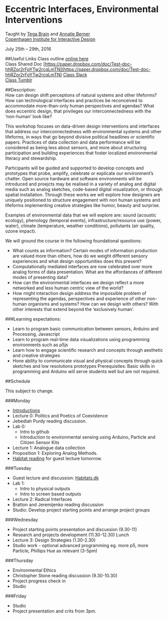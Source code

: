 # Eccentric Interfaces, Environmental Interventions
Taught by [Tega Brain](http://tegabrain.com/) and [Annalie Berner](http://www.annelieberner.com/)  
[Copenhagen Institute for Interactive Design](http://ciid.dk/education/summer-school/ciid-summer-school-2016/workshops/eccentric-interfaces-environmental-interventions/) 

July 25th – 29th, 2016  

##Useful Links
Class outline [online here](https://tegacodes.github.io/EccentricInterfaces/#/)  
Class Shared Doc [https://paper.dropbox.com/doc/Test-doc-hhRZor2rFpYTw2rcqLmTN](https://paper.dropbox.com/doc/Test-doc-hhRZor2rFpYTw2rcqLmTN)
[Class Slack](https://eccentric-interfaces.slack.com)  
[Class Tumblr](https://www.tumblr.com/join/DSsKvwaQ8U)  

##Description:  
How can design shift perceptions of natural systems and other lifeforms? How can technological interfaces and practices be reconceived to accommodate more-than-only human perspectives and agendas? What does eccentric design, that privileges our interconnectedness with the ‘non-human’ look like?  

This workshop focuses on data-driven design interventions and interfaces that address our interconnectedness with environmental systems and other lifeforms, in ways that go beyond divisive political headlines or scientific papers. Practices of data collection and data performance will be considered as being less about sensors, and more about structuring participation and building experiences that foster localized environmental literacy and stewardship.  

Participants will be guided and supported to develop concepts and prototypes that probe, amplify, celebrate or explicate our environment’s chatter. Open source hardware and software environments will be introduced and proejcts may be realised in a variety of analog and digital media such as analog sketches, code-based digital visualization, or through spatial installation. Through these works we will explore how designers are uniquely positioned to structure engagement with non human systems and lifeforms implementing creative strategies like humor, beauty and surprise.  

Examples of environmental data that we will explore are: sound (acoustic ecology), phenology (temporal events), infrastructure/resource use (power, water), climate (temperature, weather conditions), pollutants (air quality, ozone impact).  

We will ground the course in the following foundational questions:  

* What counts as information? Certain modes of information production are valued more than others, how do we weight different sensory experiences and what design opportunities does this present?
* Computationally mediated interfaces are now celebrated over more analog forms of data presentation. What are the affordances of different modes of presenting data?
* How can the environmental interfaces we design reflect a more networked and less human centric view of the world?
* How might interaction design address the impossible problem of representing the agendas, perspectives and experience of other non-human organisms and systems? How can we design with others? With other interests that extend beyond the ‘exclusively human’.

###Learning expectations:  

* Learn to program basic communication between sensors, Arduino and Processing, Javascript
* Learn to program real-time data visualizations using programming environments such as p5js
* Learn how to engage scientific research and concepts through aesthetic and creative strategies
* Hone ability to communicate visual and physical concepts through quick sketches and low resolutions prototypes
Prerequisites: Basic skills in programming and Arduino will serve students well but are not required.

##Schedule

This subject to change.

###Monday
* [Introductions](https://tegacodes.github.io/EccentricInterfaces/slides/0/0.html)
* Lecture 0: Politics and Poetics of Coexistence
* Jebediah Purdy reading discussion.
* Lab 0:
	* Intro to github
	* Introduction to environmental sensing using Arduino, Particle and Citizen Sensor Kits
* Lecture 1: Analogue data collection
* Proposition 1: Exploring Analog Methods.
* [Habitat reading](https://github.com/tegacodes/EccentricInterfaces/blob/master/attachments/Bynatur_publikation.pdf) for guest lecture tomorrow. 

###Tuesday
* Guest lecture and discussion: [Habitats.dk](http://www.habitats.dk/)
* Lab 1:
	* Intro to physical outputs
	* Intro to screen based outputs
* Lecture 2: Radical Interfaces
* Bratton and Jeremijenko reading discussion
* Studio: Develop project starting points and arrange project groups

###Wednesday
* Project starting points presentation and discussion (9.30-11)
* Research and projects development (11.30-12.30)
Lunch
* Lecture 3: Design Strategies (1.30-2.30)
* Studio work - optional advanced programming eg. more p5, more Particle, Phillips Hue as relevant (3-5pm)

###Thursday
* Environmental Ethics 
* Christopher Stone reading discussion (9.30-10.30)
* Project progress check in
* Studio

###Friday
* Studio 
* Project presentation and crits from 3pm.
